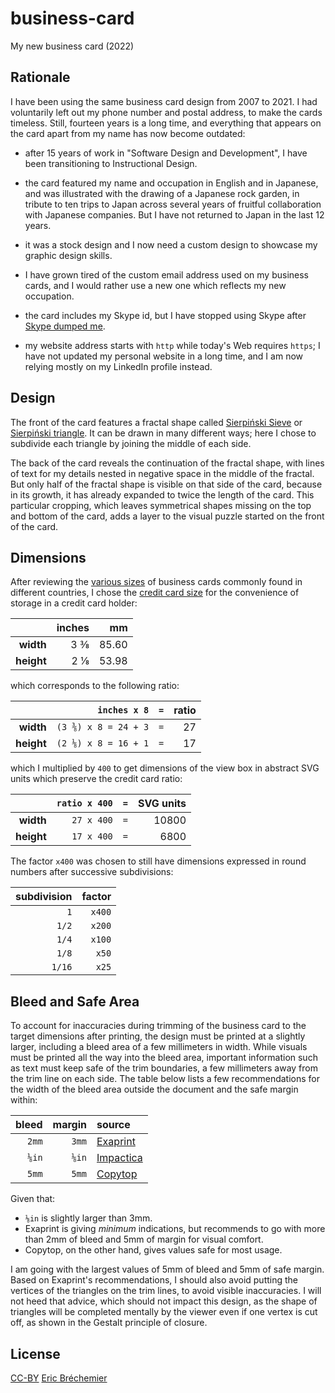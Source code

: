 # business-card
My new business card (2022)

## Rationale

I have been using the same business card design from 2007 to 2021.
I had voluntarily left out my phone number and postal address,
to make the cards timeless. Still, fourteen years is a long time,
and everything that appears on the card apart from my name has
now become outdated:

* after 15 years of work in "Software Design and Development",
  I have been transitioning to Instructional Design.

* the card featured my name and occupation in English and in Japanese,
  and was illustrated with the drawing of a Japanese rock garden,
  in tribute to ten trips to Japan across several years of fruitful
  collaboration with Japanese companies.
  But I have not returned to Japan in the last 12 years.

* it was a stock design and I now need a custom design
  to showcase my graphic design skills.

* I have grown tired of the custom email address used on my business cards,
  and I would rather use a new one which reflects my new occupation.

* the card includes my Skype id, but I have stopped using Skype
  after [Skype dumped me][].

* my website address starts with `http` while today's Web requires `https`;
  I have not updated my personal website in a long time, and I am now relying
  mostly on my LinkedIn profile instead.

[Skype dumped me]: https://github.com/eric-brechemier/how-i-replaced-skype-with-twilio/issues/1

## Design

The front of the card features a fractal shape called [Sierpiński Sieve][]
or [Sierpiński triangle][]. It can be drawn in many different ways;
here I chose to subdivide each triangle by joining the middle of each side.

The back of the card reveals the continuation of the fractal shape,
with lines of text for my details nested in negative space in the
middle of the fractal. But only half of the fractal shape is visible
on that side of the card, because in its growth, it has already
expanded to twice the length of the card. This particular cropping,
which leaves symmetrical shapes missing on the top and bottom of the card,
adds a layer to the visual puzzle started on the front of the card.

[Sierpiński Sieve]: http://mathworld.wolfram.com/SierpinskiSieve.html
[Sierpiński triangle]: https://en.wikipedia.org/wiki/Sierpi%C5%84ski_triangle

## Dimensions

After reviewing the [various sizes][] of business cards commonly found in
different countries, I chose the [credit card size][] for the convenience
of storage in a credit card holder:

|            | inches |    mm |
| ---------: |   ---: | ----: |
| **width**  |    3 ⅜ | 85.60 |
| **height** |    2 ⅛ | 53.98 |

which corresponds to the following ratio:

|            |         `inches x 8` |  `=`  | ratio |
| ---------: | -------------------: | :---: | ----: |
| **width**  | `(3 ⅜) x 8 = 24 + 3` |  `=`  |    27 |
| **height** | `(2 ⅛) x 8 = 16 + 1` |  `=`  |    17 |

which I multiplied by `400` to get dimensions of the view box
in abstract SVG units which preserve the credit card ratio:

|            |`ratio x 400` |  `=`  | SVG units |
| ---------: | -----------: | :---: | --------: |
| **width**  |   `27 x 400` |  `=`  |     10800 |
| **height** |   `17 x 400` |  `=`  |      6800 |

The factor `x400` was chosen to still have dimensions
expressed in round numbers after successive subdivisions:

| subdivision | factor |
| ----------: | -----: |
|         `1` | `x400` |
|       `1/2` | `x200` |
|       `1/4` | `x100` |
|       `1/8` |  `x50` |
|      `1/16` |  `x25` |

[various sizes]: https://en.wikipedia.org/wiki/Business_card#Dimensions
[credit card size]: https://en.wikipedia.org/wiki/Credit_card#Technical_specifications

## Bleed and Safe Area

To account for inaccuracies during trimming of the business card to the
target dimensions after printing, the design must be printed at a slightly
larger, including a bleed area of a few millimeters in width. While visuals
must be printed all the way into the bleed area, important information such
as text must keep safe of the trim boundaries, a few millimeters away from
the trim line on each side. The table below lists a few recommendations for
the width of the bleed area outside the document and the safe margin within:

| bleed | margin | source |
| ----: | -----: | :----- |
| `2mm` | `3mm`  | [Exaprint](https://blog.exaprint.fr/cadres-impression-contraintes-et-astuces/) |
| `⅛in`  | `⅛in` | [Impactica](https://impactica.zendesk.com/hc/en-us/articles/360020899794--What-are-bleed-trim-and-safe-area-) |
| `5mm` | `5mm`  | [Copytop](https://www.copytop.com/astuce-fichiers-pour-une-impression-parfaite) |

Given that:

* `⅛in` is slightly larger than 3mm.
* Exaprint is giving *minimum* indications, but recommends to go with
  more than 2mm of bleed and 5mm of margin for visual comfort.
* Copytop, on the other hand, gives values safe for most usage.

I am going with the largest values of 5mm of bleed and 5mm of safe margin.
Based on Exaprint's recommendations, I should also avoid putting the vertices
of the triangles on the trim lines, to avoid visible inaccuracies. I will not
heed that advice, which should not impact this design, as the shape of
triangles will be completed mentally by the viewer even if one vertex is
cut off, as shown in the Gestalt principle of closure.

## License

[CC-BY][] [Eric Bréchemier][ATTRIBUTION]

[CC-BY]: https://creativecommons.org/licenses/by/4.0/
[ATTRIBUTION]: https://github.com/eric-brechemier/business-card
